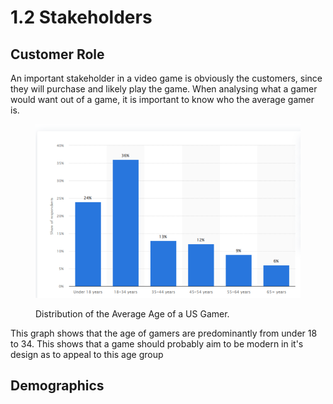 # 1.2 Stakeholders

## Customer Role

An important stakeholder in a video game is obviously the customers, since they will purchase and likely play the game. When analysing what a gamer would want out of a game, it is important to know who the average gamer is.

<figure><img src="../.gitbook/assets/image.png" alt=""><figcaption><p>Distribution of the Average Age of a US Gamer.</p></figcaption></figure>

This graph shows that the age of gamers are predominantly from under 18 to 34. This shows that a game should probably aim to be modern in it's design as to appeal to this age group

## Demographics
